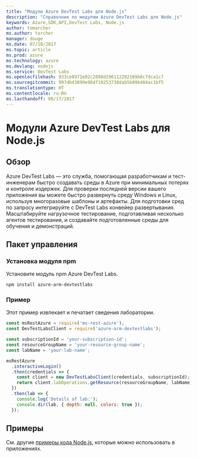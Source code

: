 ```yaml
---
title: "Модули Azure DevTest Labs для Node.js"
description: "Справочник по модулям Azure DevTest Labs для Node.js"
keywords: Azure,SDK,API,DevTest Labs, Node.js
author: tomarcher
ms.author: tarcher
manager: douge
ms.date: 07/18/2017
ms.topic: article
ms.prod: azure
ms.technology: azure
ms.devlang: nodejs
ms.service: DevTest Labs
ms.openlocfilehash: 933ce8971e02c2898d296112282169b8c7dca1c7
ms.sourcegitcommit: 9974b43899e98df10253738dab5b09b484ac1bf5
ms.translationtype: HT
ms.contentlocale: ru-RU
ms.lasthandoff: 08/17/2017
---
```

# <a name="azure-devtest-labs-modules-for-nodejs"></a>Модули Azure DevTest Labs для Node.js

## <a name="overview"></a>Обзор

Azure DevTest Labs — это служба, помогающая разработчикам и тест-инженерам быстро создавать среды в Azure при минимальных потерях и контроле издержек. Для проверки последней версии вашего приложения вы можете быстро развернуть среду Windows и Linux, используя многоразовые шаблоны и артефакты. Для подготовки сред по запросу интегрируйте с DevTest Labs конвейер развертывания. Масштабируйте нагрузочное тестирование, подготавливая несколько агентов тестирования, и создавайте подготовленные среды для обучения и демонстраций.

## <a name="management-package"></a>Пакет управления

### <a name="install-the-npm-module"></a>Установка модуля npm

Установите модуль npm Azure DevTest Labs.

```bash
npm install azure-arm-devtestlabs
```

### <a name="example"></a>Пример

Этот пример извлекает и печатает сведения лаборатории.

```javascript
const msRestAzure = require('ms-rest-azure');
const DevTestLabsClient = require('azure-arm-devtestlabs');

const subscriptionId = 'your-subscription-id';
const resourceGroupName = 'your-resource-group-name';
const labName = 'your-lab-name';

msRestAzure
  .interactiveLogin()
  .then(credentials => {
    const client = new DevTestLabsClient(credentials, subscriptionId);
    return client.labOperations.getResource(resourceGroupName, labName);
  })
  .then(lab => {
    console.log('Details of lab:');
    console.dir(lab, { depth: null, colors: true });
  });


```

## <a name="samples"></a>Примеры

См. другие [примеры кода Node.js](https://azure.microsoft.com/resources/samples/?platform=nodejs), которые можно использовать в приложениях.
